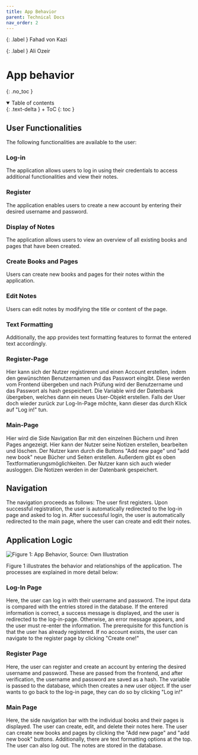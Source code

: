 ```yaml
---
title: App Behavior
parent: Technical Docs
nav_order: 2
---
```


{: .label }
Fahad von Kazi

{: .label }
Ali Ozeir

# App behavior
{: .no_toc }

<details open markdown="block">
{: .text-delta }
<summary>Table of contents</summary>
+ ToC
{: toc }
</details>

## User Functionalities
The following functionalities are available to the user:

### Log-in
The application allows users to log in using their credentials to access additional functionalities and view their notes.

### Register
The application enables users to create a new account by entering their desired username and password.

### Display of Notes
The application allows users to view an overview of all existing books and pages that have been created.

### Create Books and Pages
Users can create new books and pages for their notes within the application.

### Edit Notes
Users can edit notes by modifying the title or content of the page.

### Text Formatting
Additionally, the app provides text formatting features to format the entered text accordingly.



### Register-Page
Hier kann sich der Nutzer registireren und einen Account erstellen, indem den gewünschten Benutzernamen und das Passwort eingibt. Diese werden vom Frontend übergeben und nach Prüfung wird der Benutzername und das Passwort als hash gespeichert. Die Variable wird der Datenbank übergeben, welches dann ein neues User-Objekt erstellen. Falls der User doch wieder zurück zur Log-In-Page möchte, kann dieser das durch Klick auf "Log in!" tun.

### Main-Page
Hier wird die Side Navigation Bar mit den einzelnen Büchern und ihren Pages angezeigt. Hier kann der Nutzer seine Notizen erstellen, bearbeiten und löschen. Der Nutzer kann durch die Buttons "Add new page" und "add new book" neue Bücher und Seiten erstellen. Außerdem gibt es oben Textformatierungsmöglichkeiten. Der Nutzer kann sich auch wieder ausloggen. Die Notizen werden in der Datenbank gespeichert.

## Navigation
The navigation proceeds as follows: The user first registers. Upon successful registration, the user is automatically redirected to the log-in page and asked to log in. After successful login, the user is automatically redirected to the main page, where the user can create and edit their notes.

## Application Logic
![Figure 1: App Behavior, Source: Own Illustration](assets/images/Appverhalten.png)

Figure 1 illustrates the behavior and relationships of the application. The processes are explained in more detail below:

### Log-In Page
Here, the user can log in with their username and password. The input data is compared with the entries stored in the database. If the entered information is correct, a success message is displayed, and the user is redirected to the log-in-page. Otherwise, an error message appears, and the user must re-enter the information. The prerequisite for this function is that the user has already registered. If no account exists, the user can navigate to the register page by clicking "Create one!"

### Register Page
Here, the user can register and create an account by entering the desired username and password. These are passed from the frontend, and after verification, the username and password are saved as a hash. The variable is passed to the database, which then creates a new user object. If the user wants to go back to the log-in page, they can do so by clicking "Log in!"

### Main Page
Here, the side navigation bar with the individual books and their pages is displayed. The user can create, edit, and delete their notes here. The user can create new books and pages by clicking the "Add new page" and "add new book" buttons. Additionally, there are text formatting options at the top. The user can also log out. The notes are stored in the database.

